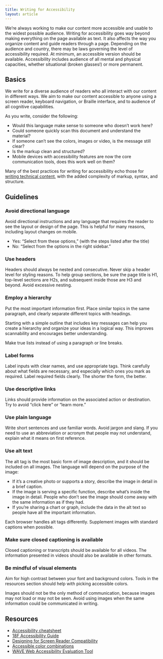 ```yaml
---
title: Writing for Accessibility
layout: article
---
```


We’re always working to make our content more accessible and usable to the widest possible audience. Writing for accessibility goes way beyond making everything on the page available as text. It also affects the way you organize content and guide readers through a page. Depending on the audience and country, there may be laws governing the level of accessibility required. At minimum, an accessible version should be available. Accessibility includes audience of all mental and physical capacities, whether situational (broken glasses!) or more permanent.

## Basics

We write for a diverse audience of readers who all interact with our content in different ways. We aim to make our content accessible to anyone using a screen reader, keyboard navigation, or Braille interface, and to audience of all cognitive capabilities.

As you write, consider the following:

- Would this language make sense to someone who doesn’t work here?
- Could someone quickly scan this document and understand the material?
- If someone can’t see the colors, images or video, is the message still clear?
- Is the markup clean and structured?
- Mobile devices with accessibility features are now the core communication tools, does this work well on them?

Many of the best practices for writing for accessibility echo those for [writing technical content](/08-writing-technical-content.html.md), with the added complexity of markup, syntax, and structure.

## Guidelines

### Avoid directional language

Avoid directional instructions and any language that requires the reader to see the layout or design of the page. This is helpful for many reasons, including layout changes on mobile.

- Yes: “Select from these options,” (with the steps listed after the title)
- No: “Select from the options in the right sidebar.”

### Use headers

Headers should always be nested and consecutive. Never skip a header level for styling reasons. To help group sections, be sure the page title is H1, top-level sections are H2s, and subsequent inside those are H3 and beyond. Avoid excessive nesting.

### Employ a hierarchy

Put the most important information first. Place similar topics in the same paragraph, and clearly separate different topics with headings.

Starting with a simple outline that includes key messages can help you create a hierarchy and organize your ideas in a logical way. This improves scannability and encourages better understanding.

Make true lists instead of using a paragraph or line breaks.

### Label forms

Label inputs with clear names, and use appropriate tags. Think carefully about what fields are necessary, and especially which ones you mark as required. Label required fields clearly. The shorter the form, the better.

### Use descriptive links

Links should provide information on the associated action or destination. Try to avoid “click here” or “learn more.”

### Use plain language

Write short sentences and use familiar words. Avoid jargon and slang. If you need to use an abbreviation or acronym that people may not understand, explain what it means on first reference.

### Use alt text

The alt tag is the most basic form of image description, and it should be included on all images. The language will depend on the purpose of the image:

- If it’s a creative photo or supports a story, describe the image in detail in a brief caption.
- If the image is serving a specific function, describe what’s inside the image in detail. People who don’t see the image should come away with the same information as if they had.
- If you’re sharing a chart or graph, include the data in the alt text so people have all the important information.

Each browser handles alt tags differently. Supplement images with standard captions when possible.

### Make sure closed captioning is available

Closed captioning or transcripts should be available for all videos. The information presented in videos should also be available in other formats.

### Be mindful of visual elements

Aim for high contrast between your font and background colors. Tools in the resources section should help with picking accessible colors.

Images should not be the only method of communication, because images may not load or may not be seen. Avoid using images when the same information could be communicated in writing.

## Resources

- [Accessibility cheatsheet](http://bitsofco.de/2015/the-accessibility-cheatsheet/)
- [18F Accessibility Guide](https://pages.18f.gov/accessibility/)
- [Designing for Screen Reader Compatibility](http://webaim.org/techniques/screenreader/)
- [Accessible color combinations](http://colorsafe.co/)
- [WAVE Web Accessibility Evaluation Tool](http://wave.webaim.org/)
